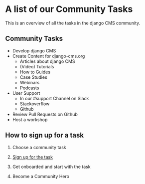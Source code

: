 # A list of our Community Tasks

This is an overview of all the tasks in the django CMS community. 

## Community Tasks 

- Develop django CMS 
- Create Content for django-cms.org
  - Articles about django CMS 
  - (Video) Tutorials
  - How to Guides 
  - Case Studies 
  - Webinars
  - Podcasts
- User Support
  - In our #support Channel on Slack
  - Stackoverflow 
  - Github 
- Review Pull Requests on Github 
- Host a workshop 



## How to sign up for a task

1. Choose a community task 

2. [Sign up for the task](https://www.django-cms.org/en/sign-up-work-contribution/) 

3. Get onboarded and start with the task

4. Become a Community Hero
